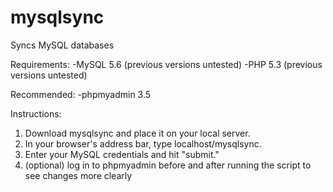 mysqlsync
=========

Syncs MySQL databases

Requirements: 
-MySQL 5.6 (previous versions untested)
-PHP 5.3 (previous versions untested)

Recommended:
-phpmyadmin 3.5

Instructions:

1. Download mysqlsync and place it on your local server.
2. In your browser's address bar, type localhost/mysqlsync.
3. Enter your MySQL credentials and hit "submit."
4. (optional) log in to phpmyadmin before and after running the script to see changes more clearly 
